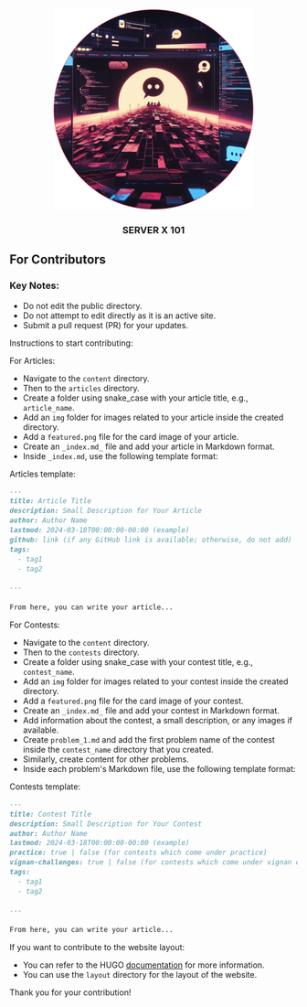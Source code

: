 <div align="center">

<img src=".github/images/logo.png" alt="SERVER-X-101" title="SERVER-X-101" width="350px"/>
<h3> SERVER X 101 </h3>
</div>

## For Contributors

### Key Notes:

- Do not edit the public directory.
- Do not attempt to edit directly as it is an active site.
- Submit a pull request (PR) for your updates.

Instructions to start contributing:

For Articles:

- Navigate to the `content` directory.
- Then to the `articles` directory.
- Create a folder using snake_case with your article title, e.g., `article_name`.
- Add an `img` folder for images related to your article inside the created directory.
- Add a `featured.png` file for the card image of your article.
- Create an `_index.md_` file and add your article in Markdown format.
- Inside `_index.md`, use the following template format:

Articles template:

```md
---
title: Article Title
description: Small Description for Your Article
author: Author Name
lastmod: 2024-03-18T00:00:00-00:00 (example)
github: link (if any GitHub link is available; otherwise, do not add)
tags:
  - tag1
  - tag2

---

From here, you can write your article...
```

For Contests:

- Navigate to the `content` directory.
- Then to the `contests` directory.
- Create a folder using snake_case with your contest title, e.g., `contest_name`.
- Add an `img` folder for images related to your contest inside the created directory.
- Add a `featured.png` file for the card image of your contest.
- Create an `_index.md_` file and add your contest in Markdown format.
- Add information about the contest, a small description, or any images if available.
- Create `problem_1.md` and add the first problem name of the contest inside the `contest_name` directory that you created.
- Similarly, create content for other problems.
- Inside each problem's Markdown file, use the following template format:

Contests template:

```md
---
title: Contest Title
description: Small Description for Your Contest
author: Author Name
lastmod: 2024-03-18T00:00:00-00:00 (example)
practice: true | false (for contests which come under practice)
vignan-challenges: true | false (for contests which come under vignan challenges)
tags:
  - tag1
  - tag2

---

From here, you can write your article...
```

If you want to contribute to the website layout:

- You can refer to the HUGO [documentation](https://gohugo.io/documentation/) for more information.
- You can use the `layout` directory for the layout of the website.

Thank you for your contribution!
